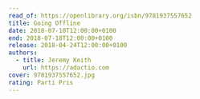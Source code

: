 ```yaml
---
read_of: https://openlibrary.org/isbn/9781937557652
title: Going Offline
date: 2018-07-10T12:00:00+0100
end: 2018-07-18T12:00:00+0100
release: 2018-04-24T12:00:00+0100
authors:
  - title: Jeremy Keith
    url: https://adactio.com
cover: 9781937557652.jpg
rating: Parti Pris
---
```

